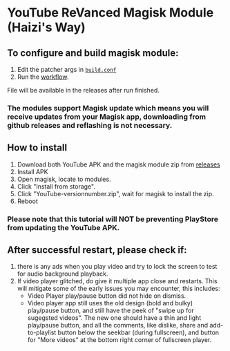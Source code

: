 # YouTube ReVanced Magisk Module (Haizi's Way)

## To configure and build magisk module:
1. Edit the patcher args in [`build.conf`](./build.conf)
2. Run the [workflow](../../actions/workflows/build.yml).

File will be available in the releases after run finished.

### The modules support Magisk update which means you will receive updates from your Magisk app, downloading from github releases and reflashing is not necessary.

## How to install
1. Download both YouTube APK and the magisk module zip from [releases](../../releases)
2. Install APK
3. Open magisk, locate to modules.
4. Click "Install from storage".
5. Click "YouTube-versionnumber.zip", wait for magisk to install the zip.
6. Reboot

### Please note that this tutorial will NOT be preventing PlayStore from updating the YouTube APK.

## After successful restart, please check if:
1. there is any ads when you play video and try to lock the screen to test for audio background playback.
2. If video player glitched, do give it multiple app close and restarts. This will mitigate some of the early issues you may encounter, this includes:
    * Video Player play/pause button did not hide on dismiss.
    * Video player app still uses the old design (bold and bulky) play/pause button, and still have the peek of "swipe up for sugegsted videos". The new one should have a thin and light play/pause button, and all the comments, like dislike, share and add-to-playlist button below the seekbar (during fullscreen), and button for "More videos" at the bottom right corner of fullscreen player.
